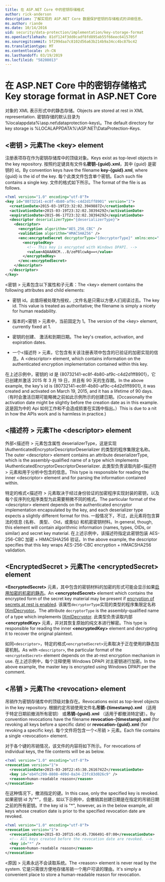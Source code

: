 ```yaml
---
title: 在 ASP.NET Core 中的密钥存储格式
author: rick-anderson
description: 了解实现的 ASP.NET Core 数据保护密钥的存储格式的详细信息。
ms.author: riande
ms.date: 10/14/2016
uid: security/data-protection/implementation/key-storage-format
ms.openlocfilehash: 81df124f3dd0cadf8fd895ab55f66eec6415705f
ms.sourcegitcommit: 5f299daa7c8102d56a63b214b9a34cc4bc87bc42
ms.translationtype: MT
ms.contentlocale: zh-CN
ms.lasthandoff: 03/19/2019
ms.locfileid: "58208013"
---
```

# <a name="key-storage-format-in-aspnet-core"></a><span data-ttu-id="2d0bc-103">在 ASP.NET Core 中的密钥存储格式</span><span class="sxs-lookup"><span data-stu-id="2d0bc-103">Key storage format in ASP.NET Core</span></span>

<a name="data-protection-implementation-key-storage-format"></a>

<span data-ttu-id="2d0bc-104">对象的 XML 表示形式中的静态存储。</span><span class="sxs-lookup"><span data-stu-id="2d0bc-104">Objects are stored at rest in XML representation.</span></span> <span data-ttu-id="2d0bc-105">密钥存储的默认目录为 %localappdata%\asp.net\dataprotection-keys\。</span><span class="sxs-lookup"><span data-stu-id="2d0bc-105">The default directory for key storage is %LOCALAPPDATA%\ASP.NET\DataProtection-Keys\.</span></span>

## <a name="the-key-element"></a><span data-ttu-id="2d0bc-106">\<密钥 > 元素</span><span class="sxs-lookup"><span data-stu-id="2d0bc-106">The \<key> element</span></span>

<span data-ttu-id="2d0bc-107">注册表项存在作为密钥存储库中的顶级对象。</span><span class="sxs-lookup"><span data-stu-id="2d0bc-107">Keys exist as top-level objects in the key repository.</span></span> <span data-ttu-id="2d0bc-108">按照约定键具有文件名**密钥-{guid}.xml**，其中 {guid} 是密钥的 id。</span><span class="sxs-lookup"><span data-stu-id="2d0bc-108">By convention keys have the filename **key-{guid}.xml**, where {guid} is the id of the key.</span></span> <span data-ttu-id="2d0bc-109">每个此类文件包含单个密钥。</span><span class="sxs-lookup"><span data-stu-id="2d0bc-109">Each such file contains a single key.</span></span> <span data-ttu-id="2d0bc-110">文件的格式如下所示。</span><span class="sxs-lookup"><span data-stu-id="2d0bc-110">The format of the file is as follows.</span></span>

```xml
<?xml version="1.0" encoding="utf-8"?>
<key id="80732141-ec8f-4b80-af9c-c4d2d1ff8901" version="1">
  <creationDate>2015-03-19T23:32:02.3949887Z</creationDate>
  <activationDate>2015-03-19T23:32:02.3839429Z</activationDate>
  <expirationDate>2015-06-17T23:32:02.3839429Z</expirationDate>
  <descriptor deserializerType="{deserializerType}">
    <descriptor>
      <encryption algorithm="AES_256_CBC" />
      <validation algorithm="HMACSHA256" />
      <enc:encryptedSecret decryptorType="{decryptorType}" xmlns:enc="...">
        <encryptedKey>
          <!-- This key is encrypted with Windows DPAPI. -->
          <value>AQAAANCM...8/zeP8lcwAg==</value>
        </encryptedKey>
      </enc:encryptedSecret>
    </descriptor>
  </descriptor>
</key>
```

<span data-ttu-id="2d0bc-111">\<密钥 > 元素包含以下属性和子元素：</span><span class="sxs-lookup"><span data-stu-id="2d0bc-111">The \<key> element contains the following attributes and child elements:</span></span>

* <span data-ttu-id="2d0bc-112">密钥 id。此值将被处理为授权，;文件名是只需以方便人们阅读过去。</span><span class="sxs-lookup"><span data-stu-id="2d0bc-112">The key id. This value is treated as authoritative; the filename is simply a nicety for human readability.</span></span>

* <span data-ttu-id="2d0bc-113">版本的\<密钥 > 元素中，当前固定为 1。</span><span class="sxs-lookup"><span data-stu-id="2d0bc-113">The version of the \<key> element, currently fixed at 1.</span></span>

* <span data-ttu-id="2d0bc-114">密钥的创建、 激活和到期日期。</span><span class="sxs-lookup"><span data-stu-id="2d0bc-114">The key's creation, activation, and expiration dates.</span></span>

* <span data-ttu-id="2d0bc-115">一个\<描述符 > 元素，它包含有关该注册表项中包含的已验证的加密实现的信息。</span><span class="sxs-lookup"><span data-stu-id="2d0bc-115">A \<descriptor> element, which contains information on the authenticated encryption implementation contained within this key.</span></span>

<span data-ttu-id="2d0bc-116">在上述示例中，密钥的 id 是 {80732141-ec8f-4b80-af9c-c4d2d1ff8901}，它已创建并激活 2015 年 3 月 19 日，并且有 90 天的生存期。</span><span class="sxs-lookup"><span data-stu-id="2d0bc-116">In the above example, the key's id is {80732141-ec8f-4b80-af9c-c4d2d1ff8901}, it was created and activated on March 19, 2015, and it has a lifetime of 90 days.</span></span> <span data-ttu-id="2d0bc-117">（有时会激活日期可能略微之前如此示例所示的创建日期。</span><span class="sxs-lookup"><span data-stu-id="2d0bc-117">(Occasionally the activation date might be slightly before the creation date as in this example.</span></span> <span data-ttu-id="2d0bc-118">这是因为中的 Api 如何工作和不会造成损害在实践中指出。）</span><span class="sxs-lookup"><span data-stu-id="2d0bc-118">This is due to a nit in how the APIs work and is harmless in practice.)</span></span>

## <a name="the-descriptor-element"></a><span data-ttu-id="2d0bc-119">\<描述符 > 元素</span><span class="sxs-lookup"><span data-stu-id="2d0bc-119">The \<descriptor> element</span></span>

<span data-ttu-id="2d0bc-120">外部\<描述符 > 元素包含属性 deserializerType，这是实现 IAuthenticatedEncryptorDescriptorDeserializer 的类型的程序集限定名称。</span><span class="sxs-lookup"><span data-stu-id="2d0bc-120">The outer \<descriptor> element contains an attribute deserializerType, which is the assembly-qualified name of a type which implements IAuthenticatedEncryptorDescriptorDeserializer.</span></span> <span data-ttu-id="2d0bc-121">此类型负责读取内部\<描述符 > 元素和用于分析中包含的信息。</span><span class="sxs-lookup"><span data-stu-id="2d0bc-121">This type is responsible for reading the inner \<descriptor> element and for parsing the information contained within.</span></span>

<span data-ttu-id="2d0bc-122">特定的格式\<描述符 > 元素取决于经过身份验证的加密程序实现封装的密钥，以及每个反序列化程序类型为此需要稍微不同的格式。</span><span class="sxs-lookup"><span data-stu-id="2d0bc-122">The particular format of the \<descriptor> element depends on the authenticated encryptor implementation encapsulated by the key, and each deserializer type expects a slightly different format for this.</span></span> <span data-ttu-id="2d0bc-123">一般情况下，不过，此元素将包含算法的信息 (名称、 类型、 Oid，或类似) 和机密密钥材料。</span><span class="sxs-lookup"><span data-stu-id="2d0bc-123">In general, though, this element will contain algorithmic information (names, types, OIDs, or similar) and secret key material.</span></span> <span data-ttu-id="2d0bc-124">在上述示例中，该描述符指定此密钥包装 AES-256-CBC 加密 + HMACSHA256 验证。</span><span class="sxs-lookup"><span data-stu-id="2d0bc-124">In the above example, the descriptor specifies that this key wraps AES-256-CBC encryption + HMACSHA256 validation.</span></span>

## <a name="the-encryptedsecret-element"></a><span data-ttu-id="2d0bc-125">\<EncryptedSecret > 元素</span><span class="sxs-lookup"><span data-stu-id="2d0bc-125">The \<encryptedSecret> element</span></span>

<span data-ttu-id="2d0bc-126">**&lt;EncryptedSecret&gt;** 元素，其中包含的密钥材料的加密的形式可能会显示如果[启用加密的机密的静态](xref:security/data-protection/implementation/key-encryption-at-rest)。</span><span class="sxs-lookup"><span data-stu-id="2d0bc-126">An **&lt;encryptedSecret&gt;** element which contains the encrypted form of the secret key material may be present if [encryption of secrets at rest is enabled](xref:security/data-protection/implementation/key-encryption-at-rest).</span></span> <span data-ttu-id="2d0bc-127">该属性`decryptorType`实现的类型的程序集限定名称[IXmlDecryptor](/dotnet/api/microsoft.aspnetcore.dataprotection.xmlencryption.ixmldecryptor)。</span><span class="sxs-lookup"><span data-stu-id="2d0bc-127">The attribute `decryptorType` is the assembly-qualified name of a type which implements [IXmlDecryptor](/dotnet/api/microsoft.aspnetcore.dataprotection.xmlencryption.ixmldecryptor).</span></span> <span data-ttu-id="2d0bc-128">此类型负责读取内部 **&lt;encryptedKey&gt;** 元素，并对其恢复原始的纯文本进行解密。</span><span class="sxs-lookup"><span data-stu-id="2d0bc-128">This type is responsible for reading the inner **&lt;encryptedKey&gt;** element and decrypting it to recover the original plaintext.</span></span>

<span data-ttu-id="2d0bc-129">如同`<descriptor>`，特定的格式`<encryptedSecret>`元素取决于正在使用的静态加密机制。</span><span class="sxs-lookup"><span data-stu-id="2d0bc-129">As with `<descriptor>`, the particular format of the `<encryptedSecret>` element depends on the at-rest encryption mechanism in use.</span></span> <span data-ttu-id="2d0bc-130">在上述示例中，每个注释使用 Windows DPAPI 对主密钥进行加密。</span><span class="sxs-lookup"><span data-stu-id="2d0bc-130">In the above example, the master key is encrypted using Windows DPAPI per the comment.</span></span>

## <a name="the-revocation-element"></a><span data-ttu-id="2d0bc-131">\<吊销 > 元素</span><span class="sxs-lookup"><span data-stu-id="2d0bc-131">The \<revocation> element</span></span>

<span data-ttu-id="2d0bc-132">吊销作为密钥存储库中的顶级对象存在。</span><span class="sxs-lookup"><span data-stu-id="2d0bc-132">Revocations exist as top-level objects in the key repository.</span></span> <span data-ttu-id="2d0bc-133">根据约定吊销使用文件名**吊销-{timestamp}.xml** （适用于特定日期前撤消所有密钥） 或**吊销-{guid}.xml** （适用于都撤消特定键）。</span><span class="sxs-lookup"><span data-stu-id="2d0bc-133">By convention revocations have the filename **revocation-{timestamp}.xml** (for revoking all keys before a specific date) or **revocation-{guid}.xml** (for revoking a specific key).</span></span> <span data-ttu-id="2d0bc-134">每个文件将包含一个\<吊销 > 元素。</span><span class="sxs-lookup"><span data-stu-id="2d0bc-134">Each file contains a single \<revocation> element.</span></span>

<span data-ttu-id="2d0bc-135">对于各个键的吊销情况，该文件的内容将如下所示。</span><span class="sxs-lookup"><span data-stu-id="2d0bc-135">For revocations of individual keys, the file contents will be as below.</span></span>

```xml
<?xml version="1.0" encoding="utf-8"?>
<revocation version="1">
  <revocationDate>2015-03-20T22:45:30.2616742Z</revocationDate>
  <key id="eb4fc299-8808-409d-8a34-23fc83d026c9" />
  <reason>human-readable reason</reason>
</revocation>
```

<span data-ttu-id="2d0bc-136">在这种情况下，撤消指定的键。</span><span class="sxs-lookup"><span data-stu-id="2d0bc-136">In this case, only the specified key is revoked.</span></span> <span data-ttu-id="2d0bc-137">如果密钥 id 为"\*"，但是，如以下示例中，会撤销其创建日期是在指定的吊销日期之前的所有密钥。</span><span class="sxs-lookup"><span data-stu-id="2d0bc-137">If the key id is "\*", however, as in the below example, all keys whose creation date is prior to the specified revocation date are revoked.</span></span>

```xml
<?xml version="1.0" encoding="utf-8"?>
<revocation version="1">
  <revocationDate>2015-03-20T15:45:45.7366491-07:00</revocationDate>
  <!-- All keys created before the revocation date are revoked. -->
  <key id="*" />
  <reason>human-readable reason</reason>
</revocation>
```

<span data-ttu-id="2d0bc-138">\<原因 > 元素永远不会读取系统。</span><span class="sxs-lookup"><span data-stu-id="2d0bc-138">The \<reason> element is never read by the system.</span></span> <span data-ttu-id="2d0bc-139">它是只需很方便地存储吊销一个用户可读的理由。</span><span class="sxs-lookup"><span data-stu-id="2d0bc-139">It's simply a convenient place to store a human-readable reason for revocation.</span></span>
